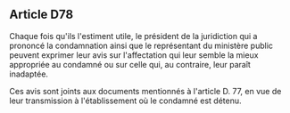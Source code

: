 Article D78
----
Chaque fois qu'ils l'estiment utile, le président de la juridiction qui a
prononcé la condamnation ainsi que le représentant du ministère public peuvent
exprimer leur avis sur l'affectation qui leur semble la mieux appropriée au
condamné ou sur celle qui, au contraire, leur paraît inadaptée.

Ces avis sont joints aux documents mentionnés à l'article D. 77, en vue de leur
transmission à l'établissement où le condamné est détenu.

